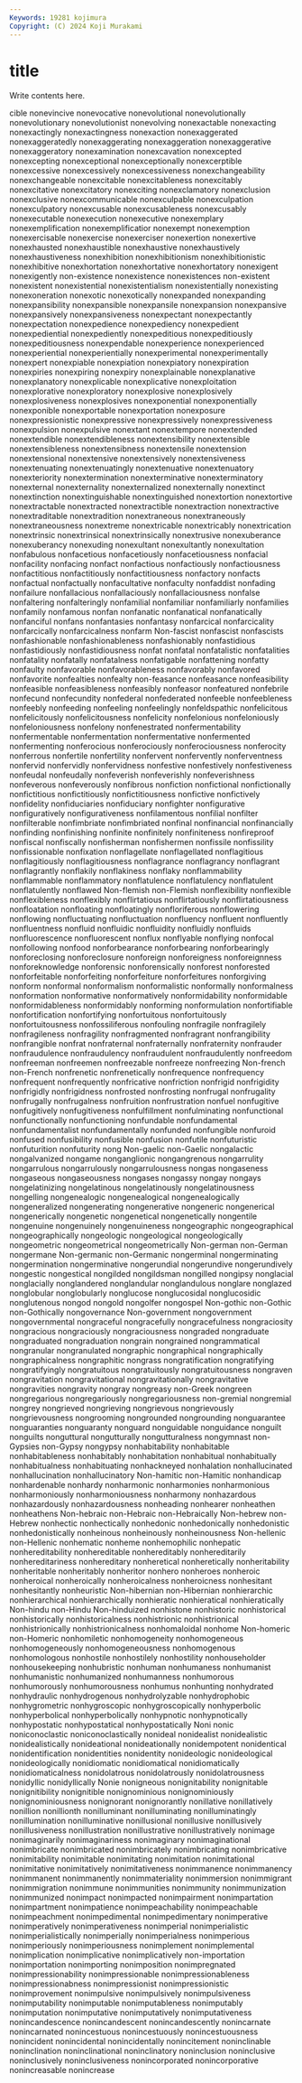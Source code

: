 ```yaml
---
Keywords: 19281 kojimura
Copyright: (C) 2024 Koji Murakami
---
```


# title

Write contents here.



cible nonevincive nonevocative nonevolutional nonevolutionally
nonevolutionary nonevolutionist nonevolving nonexactable nonexacting nonexactingly nonexactingness nonexaction nonexaggerated nonexaggeratedly
nonexaggerating nonexaggeration nonexaggerative nonexaggeratory nonexamination nonexcavation nonexcepted nonexcepting nonexceptional nonexceptionally
nonexcerptible nonexcessive nonexcessively nonexcessiveness nonexchangeability nonexchangeable nonexcitable nonexcitableness nonexcitably nonexcitative
nonexcitatory nonexciting nonexclamatory nonexclusion nonexclusive nonexcommunicable nonexculpable nonexculpation nonexculpatory nonexcusable
nonexcusableness nonexcusably nonexecutable nonexecution nonexecutive nonexemplary nonexemplification nonexemplificatior nonexempt nonexemption
nonexercisable nonexercise nonexerciser nonexertion nonexertive nonexhausted nonexhaustible nonexhaustive nonexhaustively nonexhaustiveness
nonexhibition nonexhibitionism nonexhibitionistic nonexhibitive nonexhortation nonexhortative nonexhortatory nonexigent nonexigently non-existence
nonexistence nonexistences non-existent nonexistent nonexistential nonexistentialism nonexistentially nonexisting nonexoneration nonexotic
nonexotically nonexpanded nonexpanding nonexpansibility nonexpansible nonexpansile nonexpansion nonexpansive nonexpansively nonexpansiveness
nonexpectant nonexpectantly nonexpectation nonexpedience nonexpediency nonexpedient nonexpediential nonexpediently nonexpeditious nonexpeditiously
nonexpeditiousness nonexpendable nonexperience nonexperienced nonexperiential nonexperientially nonexperimental nonexperimentally nonexpert nonexpiable
nonexpiation nonexpiatory nonexpiration nonexpiries nonexpiring nonexpiry nonexplainable nonexplanative nonexplanatory nonexplicable
nonexplicative nonexploitation nonexplorative nonexploratory nonexplosive nonexplosively nonexplosiveness nonexplosives nonexponential nonexponentially
nonexponible nonexportable nonexportation nonexposure nonexpressionistic nonexpressive nonexpressively nonexpressiveness nonexpulsion nonexpulsive
nonextant nonextempore nonextended nonextendible nonextendibleness nonextensibility nonextensible nonextensibleness nonextensibness nonextensile
nonextension nonextensional nonextensive nonextensively nonextensiveness nonextenuating nonextenuatingly nonextenuative nonextenuatory nonexteriority
nonextermination nonexterminative nonexterminatory nonexternal nonexternality nonexternalized nonexternally nonextinct nonextinction nonextinguishable
nonextinguished nonextortion nonextortive nonextractable nonextracted nonextractible nonextraction nonextractive nonextraditable nonextradition
nonextraneous nonextraneously nonextraneousness nonextreme nonextricable nonextricably nonextrication nonextrinsic nonextrinsical nonextrinsically
nonextrusive nonexuberance nonexuberancy nonexuding nonexultant nonexultantly nonexultation nonfabulous nonfacetious nonfacetiously
nonfacetiousness nonfacial nonfacility nonfacing nonfact nonfactious nonfactiously nonfactiousness nonfactitious nonfactitiously
nonfactitiousness nonfactory nonfacts nonfactual nonfactually nonfacultative nonfaculty nonfaddist nonfading nonfailure
nonfallacious nonfallaciously nonfallaciousness nonfalse nonfaltering nonfalteringly nonfamilial nonfamiliar nonfamiliarly nonfamilies
nonfamily nonfamous nonfan nonfanatic nonfanatical nonfanatically nonfanciful nonfans nonfantasies nonfantasy
nonfarcical nonfarcicality nonfarcically nonfarcicalness nonfarm Non-fascist nonfascist nonfascists nonfashionable nonfashionableness
nonfashionably nonfastidious nonfastidiously nonfastidiousness nonfat nonfatal nonfatalistic nonfatalities nonfatality nonfatally
nonfatalness nonfatigable nonfattening nonfatty nonfaulty nonfavorable nonfavorableness nonfavorably nonfavored nonfavorite
nonfealties nonfealty non-feasance nonfeasance nonfeasibility nonfeasible nonfeasibleness nonfeasibly nonfeasor nonfeatured
nonfebrile nonfecund nonfecundity nonfederal nonfederated nonfeeble nonfeebleness nonfeebly nonfeeding nonfeeling
nonfeelingly nonfeldspathic nonfelicitous nonfelicitously nonfelicitousness nonfelicity nonfelonious nonfeloniously nonfeloniousness nonfelony
nonfenestrated nonfermentability nonfermentable nonfermentation nonfermentative nonfermented nonfermenting nonferocious nonferociously nonferociousness
nonferocity nonferrous nonfertile nonfertility nonfervent nonfervently nonferventness nonfervid nonfervidly nonfervidness
nonfestive nonfestively nonfestiveness nonfeudal nonfeudally nonfeverish nonfeverishly nonfeverishness nonfeverous nonfeverously
nonfibrous nonfiction nonfictional nonfictionally nonfictitious nonfictitiously nonfictitiousness nonfictive nonfictively nonfidelity
nonfiduciaries nonfiduciary nonfighter nonfigurative nonfiguratively nonfigurativeness nonfilamentous nonfilial nonfilter nonfilterable
nonfimbriate nonfimbriated nonfinal nonfinancial nonfinancially nonfinding nonfinishing nonfinite nonfinitely nonfiniteness
nonfireproof nonfiscal nonfiscally nonfisherman nonfishermen nonfissile nonfissility nonfissionable nonfixation nonflagellate
nonflagellated nonflagitious nonflagitiously nonflagitiousness nonflagrance nonflagrancy nonflagrant nonflagrantly nonflakily nonflakiness
nonflaky nonflammability nonflammable nonflammatory nonflatulence nonflatulency nonflatulent nonflatulently nonflawed Non-flemish
non-Flemish nonflexibility nonflexible nonflexibleness nonflexibly nonflirtatious nonflirtatiously nonflirtatiousness nonfloatation nonfloating
nonfloatingly nonfloriferous nonflowering nonflowing nonfluctuating nonfluctuation nonfluency nonfluent nonfluently nonfluentness
nonfluid nonfluidic nonfluidity nonfluidly nonfluids nonfluorescence nonfluorescent nonflux nonflyable nonflying
nonfocal nonfollowing nonfood nonforbearance nonforbearing nonforbearingly nonforeclosing nonforeclosure nonforeign nonforeigness
nonforeignness nonforeknowledge nonforensic nonforensically nonforest nonforested nonforfeitable nonforfeiting nonforfeiture nonforfeitures
nonforgiving nonform nonformal nonformalism nonformalistic nonformally nonformalness nonformation nonformative nonformatively
nonformidability nonformidable nonformidableness nonformidably nonforming nonformulation nonfortifiable nonfortification nonfortifying nonfortuitous
nonfortuitously nonfortuitousness nonfossiliferous nonfouling nonfragile nonfragilely nonfragileness nonfragility nonfragmented nonfragrant
nonfrangibility nonfrangible nonfrat nonfraternal nonfraternally nonfraternity nonfrauder nonfraudulence nonfraudulency nonfraudulent
nonfraudulently nonfreedom nonfreeman nonfreemen nonfreezable nonfreeze nonfreezing Non-french non-French nonfrenetic
nonfrenetically nonfrequence nonfrequency nonfrequent nonfrequently nonfricative nonfriction nonfrigid nonfrigidity nonfrigidly
nonfrigidness nonfrosted nonfrosting nonfrugal nonfrugality nonfrugally nonfrugalness nonfruition nonfrustration nonfuel
nonfugitive nonfugitively nonfugitiveness nonfulfillment nonfulminating nonfunctional nonfunctionally nonfunctioning nonfundable nonfundamental
nonfundamentalist nonfundamentally nonfunded nonfungible nonfuroid nonfused nonfusibility nonfusible nonfusion nonfutile
nonfuturistic nonfuturition nonfuturity nong Non-gaelic non-Gaelic nongalactic nongalvanized nongame nonganglionic
nongangrenous nongarrulity nongarrulous nongarrulously nongarrulousness nongas nongaseness nongaseous nongaseousness nongases
nongassy nongay nongays nongelatinizing nongelatinous nongelatinously nongelatinousness nongelling nongenealogic nongenealogical
nongenealogically nongeneralized nongenerating nongenerative nongeneric nongenerical nongenerically nongenetic nongenetical nongenetically
nongentile nongenuine nongenuinely nongenuineness nongeographic nongeographical nongeographically nongeologic nongeological nongeologically
nongeometric nongeometrical nongeometrically Non-german non-German nongermane Non-germanic non-Germanic nongerminal nongerminating
nongermination nongerminative nongerundial nongerundive nongerundively nongestic nongestical nongilded nongildsman nongilled
nongipsy nonglacial nonglacially nonglandered nonglandular nonglandulous nonglare nonglazed nonglobular nonglobularly
nonglucose nonglucosidal nonglucosidic nonglutenous nongod nongold nongolfer nongospel Non-gothic non-Gothic
non-Gothically nongovernance Non-government nongovernment nongovernmental nongraceful nongracefully nongracefulness nongraciosity nongracious
nongraciously nongraciousness nongraded nongraduate nongraduated nongraduation nongrain nongrained nongrammatical nongranular
nongranulated nongraphic nongraphical nongraphically nongraphicalness nongraphitic nongrass nongratification nongratifying nongratifyingly
nongratuitous nongratuitously nongratuitousness nongraven nongravitation nongravitational nongravitationally nongravitative nongravities nongravity
nongray nongreasy non-Greek nongreen nongregarious nongregariously nongregariousness non-gremial nongremial nongrey
nongrieved nongrieving nongrievous nongrievously nongrievousness nongrooming nongrounded nongrounding nonguarantee nonguaranties
nonguaranty nonguard nonguidable nonguidance nonguilt nonguilts nonguttural nongutturally nongutturalness nongymnast
non-Gypsies non-Gypsy nongypsy nonhabitability nonhabitable nonhabitableness nonhabitably nonhabitation nonhabitual nonhabitually
nonhabitualness nonhabituating nonhackneyed nonhalation nonhallucinated nonhallucination nonhallucinatory Non-hamitic non-Hamitic nonhandicap
nonhardenable nonhardy nonharmonic nonharmonies nonharmonious nonharmoniously nonharmoniousness nonharmony nonhazardous nonhazardously
nonhazardousness nonheading nonhearer nonheathen nonheathens Non-hebraic non-Hebraic non-Hebraically Non-hebrew non-Hebrew
nonhectic nonhectically nonhedonic nonhedonically nonhedonistic nonhedonistically nonheinous nonheinously nonheinousness Non-hellenic
non-Hellenic nonhematic nonheme nonhemophilic nonhepatic nonhereditability nonhereditable nonhereditably nonhereditarily nonhereditariness
nonhereditary nonheretical nonheretically nonheritability nonheritable nonheritably nonheritor nonhero nonheroes nonheroic
nonheroical nonheroically nonheroicalness nonheroicness nonhesitant nonhesitantly nonheuristic Non-hibernian non-Hibernian nonhierarchic
nonhierarchical nonhierarchically nonhieratic nonhieratical nonhieratically Non-hindu non-Hindu Non-hinduized nonhistone nonhistoric
nonhistorical nonhistorically nonhistoricalness nonhistrionic nonhistrionical nonhistrionically nonhistrionicalness nonhomaloidal nonhome Non-homeric
non-Homeric nonhomiletic nonhomogeneity nonhomogeneous nonhomogeneously nonhomogeneousness nonhomogenous nonhomologous nonhostile nonhostilely
nonhostility nonhouseholder nonhousekeeping nonhubristic nonhuman nonhumaness nonhumanist nonhumanistic nonhumanized nonhumanness
nonhumorous nonhumorously nonhumorousness nonhumus nonhunting nonhydrated nonhydraulic nonhydrogenous nonhydrolyzable nonhydrophobic
nonhygrometric nonhygroscopic nonhygroscopically nonhyperbolic nonhyperbolical nonhyperbolically nonhypnotic nonhypnotically nonhypostatic nonhypostatical
nonhypostatically Noni nonic noniconoclastic noniconoclastically nonideal nonidealist nonidealistic nonidealistically nonideational
nonideationally nonidempotent nonidentical nonidentification nonidentities nonidentity nonideologic nonideological nonideologically nonidiomatic
nonidiomatical nonidiomatically nonidiomaticalness nonidolatrous nonidolatrously nonidolatrousness nonidyllic nonidyllically Nonie nonigneous
nonignitability nonignitable nonignitibility nonignitible nonignominious nonignominiously nonignominiousness nonignorant nonignorantly nonillative
nonillatively nonillion nonillionth nonilluminant nonilluminating nonilluminatingly nonillumination nonilluminative nonillusional nonillusive
nonillusively nonillusiveness nonillustration nonillustrative nonillustratively nonimage nonimaginarily nonimaginariness nonimaginary nonimaginational
nonimbricate nonimbricated nonimbricately nonimbricating nonimbricative nonimitability nonimitable nonimitating nonimitation nonimitational
nonimitative nonimitatively nonimitativeness nonimmanence nonimmanency nonimmanent nonimmanently nonimmateriality nonimmersion nonimmigrant
nonimmigration nonimmune nonimmunities nonimmunity nonimmunization nonimmunized nonimpact nonimpacted nonimpairment nonimpartation
nonimpartment nonimpatience nonimpeachability nonimpeachable nonimpeachment nonimpedimental nonimpedimentary nonimperative nonimperatively nonimperativeness
nonimperial nonimperialistic nonimperialistically nonimperially nonimperialness nonimperious nonimperiously nonimperiousness nonimplement nonimplemental
nonimplication nonimplicative nonimplicatively non-importation nonimportation nonimporting nonimposition nonimpregnated nonimpressionability nonimpressionable
nonimpressionableness nonimpressionabness nonimpressionist nonimpressionistic nonimprovement nonimpulsive nonimpulsively nonimpulsiveness nonimputability nonimputable
nonimputableness nonimputably nonimputation nonimputative nonimputatively nonimputativeness nonincandescence nonincandescent nonincandescently nonincarnate
nonincarnated nonincestuous nonincestuously nonincestuousness nonincident nonincidental nonincidentally nonincitement noninclinable noninclination
noninclinational noninclinatory noninclusion noninclusive noninclusively noninclusiveness nonincorporated nonincorporative nonincreasable nonincrease
